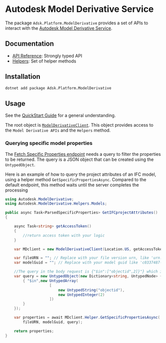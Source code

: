 # Autodesk Model Derivative Service

The package `Adsk.Platform.ModelDerivative` provides a set of APIs to interact with the [Autodesk Model Derivative Service](https://aps.autodesk.com/en/docs/model-derivative/v2/developers_guide/overview/).

## Documentation

- [API Reference](xref:Autodesk.ModelDerivative): Strongly typed API
- [Helpers](xref:Autodesk.ModelDerivative.Helpers.ModelDerivativeClientHelper): Set of helper methods

## Installation

```bash
dotnet add package Adsk.Platform.ModelDerivative
```

## Usage

See the  [QuickStart Guide](../GetStarted/quickStart.md) for a general understanding.

The root object is [`ModelDerivativeClient`](xref:Autodesk.ModelDerivative.ModelDerivativeClient). This object provides access to the `Model Derivative APIs` and the `Helpers` method.

### Querying specific model properties

The  [Fetch Specific Properties endpoint](https://aps.autodesk.com/en/docs/model-derivative/v2/reference/http/metadata/urn-metadata-guid-properties-query-POST/) needs a query to filter the properties to be returned. The query is a JSON object that can be created using the `UntypedObject`.

Here is an example of how to query the project attributes of an IFC model, using a helper method `GetSpecificPropertiesAsync`. Compared to the default endpoint, this method waits until the server completes the processing

```csharp
using Autodesk.ModelDerivative;
using Autodesk.ModelDerivative.Helpers.Models;

public async Task<ParsedSpecificProperties> GetIFCprojectAttributes()
{

    async Task<string> getAccessToken()
    {
        //return access token with your logic
    }

    var MDclient = new ModelDerivativeClient(Location.US, getAccessToken);

    var fileURN = ""; // Replace with your file version urn, like 'urn:adsk.wipprod:fs.file:vf.w9MS3MDBQaat6ObHffTA?version=1'
    var modelGuid = ""; // Replace with your model guid like 'c0337487-5b66-422b-a284-c273b424af54'

    //The query in the body request is {"$in":["objectid",2]}"} which is equivalent to the following
    var query = new UntypedObject(new Dictionary<string, UntypedNode> {
        { "$in",new UntypedArray(
                    [
                        new UntypedString("objectid"),
                        new UntypedInteger(2)
                    ])
        }
    });

    var properties = await MDclient.Helper.GetSpecificPropertiesAsync(
        fileURN, modelGuid, query);

    return properties;
}

````